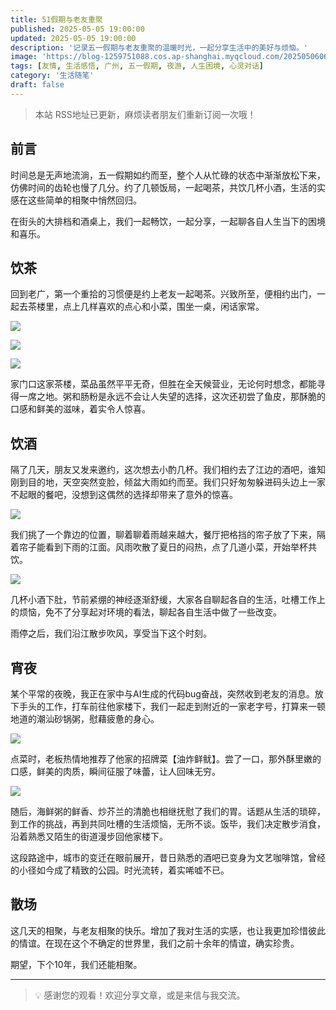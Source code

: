 ```yaml
---
title: 51假期与老友重聚
published: 2025-05-05 19:00:00
updated: 2025-05-05 19:00:00
description: '记录五一假期与老友重聚的温暖时光，一起分享生活中的美好与烦恼。'
image: 'https://blog-1259751088.cos.ap-shanghai.myqcloud.com/20250506060623027.png?imageSlim'
tags: [友情, 生活感悟, 广州, 五一假期, 夜游, 人生困境, 心灵对话]
category: '生活随笔'
draft: false
---
```


> 本站 RSS地址已更新，麻烦读者朋友们重新订阅一次哦！

## 前言

时间总是无声地流淌，五一假期如约而至，整个人从忙碌的状态中渐渐放松下来，仿佛时间的齿轮也慢了几分。约了几顿饭局，一起喝茶，共饮几杯小酒，生活的实感在这些简单的相聚中悄然回归。

在街头的大排档和酒桌上，我们一起畅饮，一起分享，一起聊各自人生当下的困境和喜乐。

## 饮茶

回到老广，第一个重拾的习惯便是约上老友一起喝茶。兴致所至，便相约出门，一起去茶楼里，点上几样喜欢的点心和小菜，围坐一桌，闲话家常。

![](https://blog-1259751088.cos.ap-shanghai.myqcloud.com/20250506061436583.jpeg?imageSlim)

![](https://blog-1259751088.cos.ap-shanghai.myqcloud.com/20250506062513008.jpeg?imageSlim)

![](https://blog-1259751088.cos.ap-shanghai.myqcloud.com/20250506062528195.jpeg?imageSlim)

家门口这家茶楼，菜品虽然平平无奇，但胜在全天候营业，无论何时想念，都能寻得一席之地。粥和肠粉是永远不会让人失望的选择，这次还初尝了鱼皮，那酥脆的口感和鲜美的滋味，着实令人惊喜。

## 饮酒

隔了几天，朋友又发来邀约，这次想去小酌几杯。我们相约去了江边的酒吧，谁知刚到目的地，天空突然变脸，倾盆大雨如约而至。我们只好匆匆躲进码头边上一家不起眼的餐吧，没想到这偶然的选择却带来了意外的惊喜。

![](https://blog-1259751088.cos.ap-shanghai.myqcloud.com/20250506063007246.jpeg?imageSlim)

我们挑了一个靠边的位置，聊着聊着雨越来越大，餐厅把格挡的帘子放了下来，隔着帘子能看到下雨的江面。风雨吹散了夏日的闷热，点了几道小菜，开始举杯共饮。

![](https://blog-1259751088.cos.ap-shanghai.myqcloud.com/20250506063123906.jpeg?imageSlim)

几杯小酒下肚，节前紧绷的神经逐渐舒缓，大家各自聊起各自的生活，吐槽工作上的烦恼，免不了分享起对环境的看法，聊起各自生活中做了一些改变。

雨停之后，我们沿江散步吹风，享受当下这个时刻。

## 宵夜

某个平常的夜晚，我正在家中与AI生成的代码bug奋战，突然收到老友的消息。放下手头的工作，打车前往他家楼下，我们一起走到附近的一家老字号，打算来一顿地道的潮汕砂锅粥，慰藉疲惫的身心。

![](https://blog-1259751088.cos.ap-shanghai.myqcloud.com/20250506064339106.jpeg?imageSlim)

点菜时，老板热情地推荐了他家的招牌菜【油炸鲜鱿】。尝了一口，那外酥里嫩的口感，鲜美的肉质，瞬间征服了味蕾，让人回味无穷。

![](https://blog-1259751088.cos.ap-shanghai.myqcloud.com/20250506064459320.jpeg?imageSlim)

随后，海鲜粥的鲜香、炒芥兰的清脆也相继抚慰了我们的胃。话题从生活的琐碎，到工作的挑战，再到共同吐槽的生活烦恼，无所不谈。饭毕，我们决定散步消食，沿着熟悉又陌生的街道漫步回他家楼下。

这段路途中，城市的变迁在眼前展开，昔日熟悉的酒吧已变身为文艺咖啡馆，曾经的小径如今成了精致的公园。时光流转，着实唏嘘不已。

## 散场

这几天的相聚，与老友相聚的快乐。增加了我对生活的实感，也让我更加珍惜彼此的情谊。在现在这个不确定的世界里，我们之前十余年的情谊，确实珍贵。

期望，下个10年，我们还能相聚。

---

> 💡 感谢您的观看！欢迎分享文章，或是来信与我交流。
